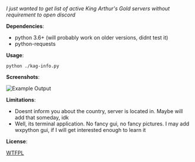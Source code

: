 *I just wanted to get list of active King Arthur's Gold servers without requirement to open discord*

**Dependencies**:

- python 3.6+ (will probably work on older versions, didnt test it)
- python-requests

**Usage**:

`python ./kag-info.py`

**Screenshots**:

![Example Output](https://files.catbox.moe/dipn5s.png?raw=true)

**Limitations**:

- Doesnt inform you about the country, server is located in. Maybe will add that someday, idk
- Well, its terminal application. No fancy gui, no fancy pictures. I may add wxpython gui, if I will get interested enough to learn it

**License**:

[WTFPL](LICENSE)
